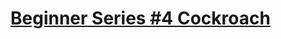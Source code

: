 # [Beginner Series #4 Cockroach](https://www.codewars.com/kata/beginner-series-number-4-cockroach/)
